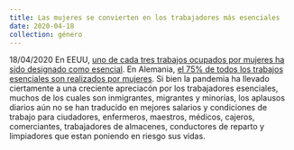 ```yaml
---
title: Las mujeres se convierten en los trabajadores más esenciales
date: 2020-04-18
collection: género
---
```


18/04/2020 En EEUU, [uno de cada tres trabajos ocupados por mujeres ha sido designado como esencial](https://www.nytimes.com/2020/04/18/us/coronavirus-women-essential-workers.html?action=click&module=Spotlight&pgtype=Homepage). En Alemania, [el 75% de todos los trabajos esenciales son realizados por mujeres](https://www.diw.de/de/diw_01.c.743872.de/publikationen/diw_aktuell/2020_0028/systemrelevant_und_dennoch_kaum_anerkannt__das_lohn-_und_prestigeniveau_unverzichtbarer_berufe_in_zeiten_von_corona.html). Si bien la pandemia ha llevado ciertamente a una creciente apreciacón por los trabajadores esenciales, muchos de los cuales son inmigrantes, migrantes y minorías, los aplausos diarios aún no se han traducido en mejores salarios y condiciones de trabajo para ciudadores, enfermeros, maestros, médicos, cajeros, comerciantes, trabajadores de almacenes, conductores de reparto y limpiadores que estan poniendo en riesgo sus vidas.

<!-- more -->
